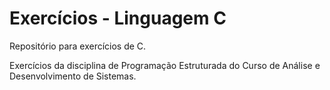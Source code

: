 # Exercícios - Linguagem C

Repositório para exercícios de C.

Exercícios da disciplina de Programação Estruturada do Curso de Análise e Desenvolvimento de Sistemas.
